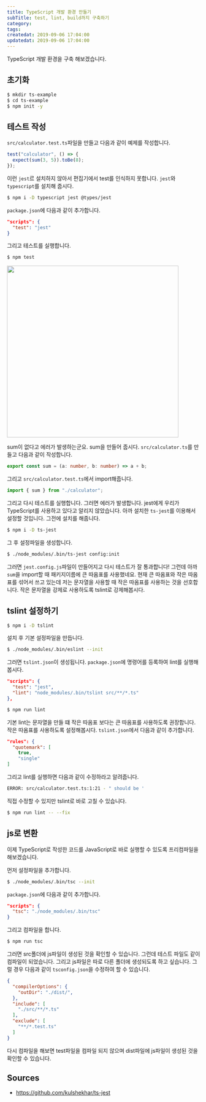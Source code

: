 ```yaml
---
title: TypeScript 개발 환경 만들기
subTitle: test, lint, build까지 구축하기
category: 
tags: 
createdat: 2019-09-06 17:04:00
updatedat: 2019-09-06 17:04:00
---
```


TypeScript 개발 환경을 구축 해보겠습니다.

## 초기화 

```bash
$ mkdir ts-example
$ cd ts-example
$ npm init -y
```

## 테스트 작성
`src/calculator.test.ts`파일을 만들고 다음과 같이 예제를 작성합니다.
```ts
test("calculator", () => {
  expect(sum(3, 5)).toBe(8);
});
```

이런 `jest`르 설치하지 않아서 편집기에서 test를 인식하지 못합니다. `jest`와 
`typescript`를 설치해 줍시다.

```bash
$ npm i -D typescript jest @types/jest
```

`package.json`에 다음과 같이 추가합니다.

```json
"scripts": {
  "test": "jest"
}
```

그리고 테스트를 실행합니다.

```bash
$ npm test
```

<img width="447" src="https://user-images.githubusercontent.com/14071105/64415323-065c5480-d0d0-11e9-9359-b5a39ed0b026.png">


sum이 없다고 에러가 발생하는군요. sum을 만들어 줍시다. `src/calculator.ts`를
만들고 다음과 같이 작성합니다.

```ts
export const sum = (a: number, b: number) => a + b;
```

그리고 `src/calculator.test.ts`에서 import해줍니다.

```ts
import { sum } from "./calculator";
```

그리고 다시 테스트를 실행합니다. 그러면 에러가 발생합니다. jest에게 우리가
TypeScript를 사용하고 있다고 알리지 않았습니다. 아까 설치한 `ts-jest`를 이용해서
설정할 것입니다. 그전에 설치를 해줍니다.

```bash
$ npm i -D ts-jest
```

그 후 설정파일을 생성합니다.

```bash
$ ./node_modules/.bin/ts-jest config:init
```

그러면 `jest.config.js`파일이 만들어지고 다시 테스트가 잘 통과합니다! 그런데
아까 `sum`을 import할 때 패키지이름에 큰 따옴표를 사용했네요. 현재 큰 따옴표와
작은 따옴표를 섞어서 쓰고 있는데 저는 문자열을 사용할 때 작은 따옴표를 사용하는
것을 선호합니다. 작은 문자열을 강제로 사용하도록 tslint로 강제해봅시다.

## tslint 설정하기

```bash
$ npm i -D tslint
```

설치 후 기본 설정파일을 만듭니다.

```bash
$ ./node_modules/.bin/eslint --init
```

그러면 `tslint.json`이 생성됩니다. `package.json`에 명령어를 등록하여 lint를
실행해봅시다.

```json
"scripts": {
  "test": "jest",
  "lint": "node_modules/.bin/tslint src/**/*.ts"
},
```

```bash
$ npm run lint
```

기본 lint는 문자열을 만들 떄 작은 따옴표 보다는 큰 따옴표를 사용하도록
권장합니다. 작은 따옴표를 사용하도록 설정해봅시다. `tslint.json`에서 다음과 같이 추가합니다.

```json
"rules": {
  "quotemark": [
    true,
    "single"
]
```

그리고 lint를 실행하면 다음과 같이 수정하라고 알려줍니다.

```bash
ERROR: src/calculator.test.ts:1:21 - " should be '
```

직접 수정할 수 있지만 tslint로 바로 고칠 수 있습니다.

```bash
$ npm run lint -- --fix
```

## js로 변환

이제 TypeScript로 작성한 코드를 JavaScript로 바로 실행할 수 있도록 프리컴파일을
해보겠습니다.

먼저 설정파일을 추가합니다.

```bash
$ ./node_modules/.bin/tsc --init
```

 `package.json`에 다음과 같이 추가합니다. 
```json
"scripts": {
  "tsc": "./node_modules/.bin/tsc"
}
```

그리고 컴파일을 합니다.

```bash
$ npm run tsc
```

그러면 src폴더에 js파일이 생성된 것을 확인할 수 있습니다. 그런데 테스트 파일도
같이 컴파일이 되었습니다. 그리고 js파일은 따로 다른 폴더에 생성되도록 하고
싶습니다. 그럴 경우 다음과 같이 `tsconfig.json`을 수정하여 할 수 있습니다.

```json
{
  "compilerOptions": {
    "outDir": "./dist/",
  },
  "include": [
    "./src/**/*.ts"
  ],
  "exclude": [
    "**/*.test.ts"
  ]
}
```

다시 컴파일을 해보면 test파일을 컴파일 되지 않으며 dist파일에 js파일이 생성된 것을 확인할 수 있습니다.

## Sources

* <https://github.com/kulshekhar/ts-jest>